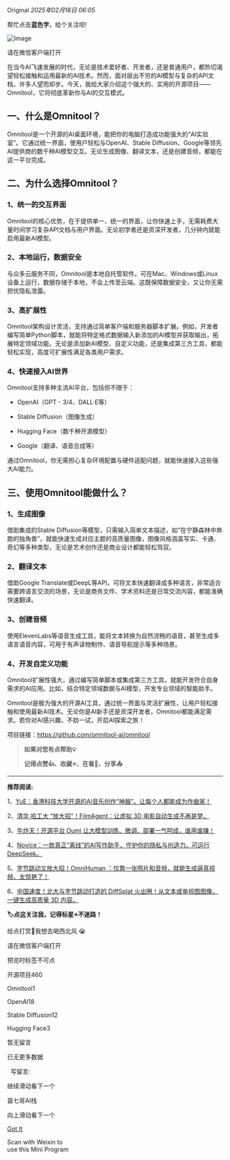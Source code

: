 Original *2025年02月18日 06:05*

帮忙点击**蓝色字**，给个关注呗!

![Image](https://mmbiz.qpic.cn/sz_mmbiz_gif/Km2ahm6mpT3HBcWbIUIRp50ZULLYJWR29LRFAorV3TYpkbIOVz33kk9TF9icuQdTuXd65licNMmuTuoice1icdpqzA/640?wx_fmt=gif&from=appmsg&tp=webp&wxfrom=5&wx_lazy=1&wx_co=1)

  

请在微信客户端打开

在当今AI飞速发展的时代，无论是技术爱好者、开发者，还是普通用户，都热切渴望轻松接触和运用最新的AI技术。然而，面对层出不穷的AI模型与复杂的API文档，许多人望而却步。今天，我给大家介绍这个强大的、实用的开源项目——Omnitool，它将彻底革新你与AI的交互模式。

## 一、什么是Omnitool？

Omnitool是一个开源的AI桌面环境，能把你的电脑打造成功能强大的“AI实验室”。它通过统一界面，使用户轻松与OpenAI、Stable Diffusion、Google等领先AI提供商的数千种AI模型交互。无论生成图像、翻译文本，还是创建音频，都能在这一平台完成。

## 二、为什么选择Omnitool？

### 1、统一的交互界面

Omnitool的核心优势，在于提供单一、统一的界面，让你快速上手，无需耗费大量时间学习复杂API文档与用户界面。无论初学者还是资深开发者，几分钟内就能启用最新AI模型。

### 2、本地运行，数据安全

与众多云服务不同，Omnitool是本地自托管软件。可在Mac、Windows或Linux设备上运行，数据存储于本地，不会上传至云端。这既保障数据安全，又让你无需担忧隐私泄露。

### 3、高扩展性

Omnitool架构设计灵活，支持通过简单客户端和服务器脚本扩展。例如，开发者编写简单Python脚本，就能将特定格式数据输入新添加的AI模型并获取输出，拓展特定领域功能。无论是添加新AI模型、自定义功能，还是集成第三方工具，都能轻松实现，高度可扩展性满足各类用户需求。

### 4、快速接入AI世界

Omnitool支持多种主流AI平台，包括但不限于：

- OpenAI（GPT - 3/4、DALL·E等）

- Stable Diffusion（图像生成）

- Hugging Face（数千种开源模型）

- Google（翻译、语音合成等）

通过Omnitool，你无需担心复杂环境配置与硬件适配问题，就能快速接入这些强大AI能力。

## 三、使用Omnitool能做什么？

### 1、生成图像

借助集成的Stable Diffusion等模型，只需输入简单文本描述，如“在宁静森林中奔跑的独角兽”，就能快速生成对应主题的高质量图像，图像风格涵盖写实、卡通、奇幻等多种类型，无论是艺术创作还是商业设计都能轻松驾驭。

### 2、翻译文本

借助Google Translate或DeepL等API，可将文本快速翻译成多种语言，非常适合需要跨语言交流的场景，无论是商务文件、学术资料还是日常交流内容，都能准确快速翻译。

### 3、创建音频

使用ElevenLabs等语音生成工具，能将文本转换为自然流畅的语音，甚至生成多语言语音内容，可用于有声读物制作、语音导航提示等多种场景。

### 4、开发自定义功能

Omnitool扩展性强大，通过编写简单脚本或集成第三方工具，就能开发符合自身需求的AI应用。比如，结合特定领域数据与AI模型，开发专业领域的智能助手。

Omnitool是极为强大的开源AI工具，通过统一界面与灵活扩展性，让用户轻松接触和使用最新AI技术。无论你是AI新手还是资深开发者，Omnitool都能满足需求。若你对AI感兴趣，不妨一试，开启AI探索之旅！

项目链接：https://github.com/omnitool-ai/omnitool

  

> **如果对您有点帮助💡**  
> 
> **记得点赞👍、收藏⭐、在看👀、分享📤**

---

**推荐阅读:**

1、[YuE：香港科技大学开源的AI音乐创作“神器”。让每个人都能成为作曲家！](https://mp.weixin.qq.com/s?__biz=Mzg3MTc1NDY3NA==&mid=2247516934&idx=1&sn=e110ef0b0a877d57f6db35f172ef4f2b&scene=21#wechat_redirect)  

2、[清华 哈工大 “放大招”！FilmAgent：让虚拟 3D 电影自动生成不再是梦。](https://mp.weixin.qq.com/s?__biz=Mzg3MTc1NDY3NA==&mid=2247516876&idx=1&sn=389855d39ca623caf38250221ed2e1b2&scene=21#wechat_redirect)  

3、[牛炸天！开源平台 Oumi 让大模型训练、微调、部署一气呵成，谁用谁赚！](https://mp.weixin.qq.com/s?__biz=Mzg3MTc1NDY3NA==&mid=2247517188&idx=1&sn=1fad94da898596716633950dfe76d60c&scene=21#wechat_redirect)

4、[Novice：一款真正“离线”的AI写作助手，守护你的隐私与创造力。可运行DeepSeek。](https://mp.weixin.qq.com/s?__biz=Mzg3MTc1NDY3NA==&mid=2247517465&idx=1&sn=0f36d769e5a118226ccc04219027803e&scene=21#wechat_redirect)  

5、[字节跳动又放大招！OmniHuman ：仅靠一张照片和音频，就能生成逼真视频，太惊艳了！](https://mp.weixin.qq.com/s?__biz=Mzg3MTc1NDY3NA==&mid=2247517452&idx=1&sn=8c61a332d8656a5a5b0559b370701c59&scene=21#wechat_redirect)  

6、[中国速度！北大与字节跳动打造的 DiffSplat 火出圈！从文本或单视图图像，一键生成高质量 3D 内容。](https://mp.weixin.qq.com/s?__biz=Mzg3MTc1NDY3NA==&mid=2247517834&idx=1&sn=2abb3b6899d7186949e7bbe50f40f732&scene=21#wechat_redirect)

  

  

**🏷️点这关注我，记得标星⭐不迷路！**  

给点打赏🤑我想去喝西北风 😭

请在微信客户端打开

预览时标签不可点

开源项目460

Omnitool1

OpenAI18

Stable Diffusion12

Hugging Face3

暂无留言

已无更多数据

  写留言:

继续滑动看下一个

苗七哥AI栈

向上滑动看下一个

[Got It](https://mp.weixin.qq.com/s/)

 Scan with Weixin to  
use this Mini Program